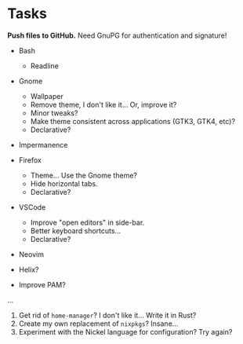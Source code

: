 # Tasks

**Push files to GitHub.** Need GnuPG for authentication and signature!

- Bash
  - Readline
- Gnome
  - Wallpaper
  - Remove theme, I don't like it... Or, improve it?
  - Minor tweaks?
  - Make theme consistent across applications (GTK3, GTK4, etc)?
  - Declarative?
- Impermanence
- Firefox
  - Theme... Use the Gnome theme?
  - Hide horizontal tabs.
  - Declarative?
- VSCode
  - Improve "open editors" in side-bar.
  - Better keyboard shortcuts...
  - Declarative?
- Neovim

- Helix?
- Improve PAM?

...

1. Get rid of `home-manager`? I don't like it... Write it in Rust?
2. Create my own replacement of `nixpkgs`? Insane...
3. Experiment with the Nickel language for configuration? Try again?
